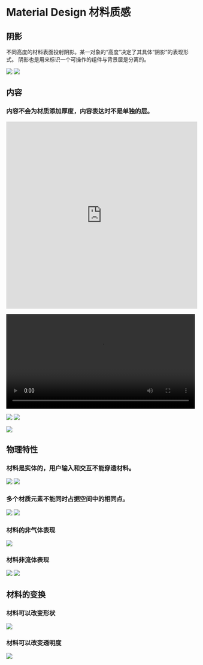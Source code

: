# Material Design 材料质感

## 阴影

不同高度的材料表面投射阴影。某一对象的“高度”决定了其具体“阴影”的表现形式。
阴影也是用来标识一个可操作的组件与背景层是分离的。

![](https://im.ezgif.com/tmp/ezgif-1-802516408132.gif)
![](https://im.ezgif.com/tmp/ezgif-1-692ec59778a8.gif)


## 内容
### 内容不会为材质添加厚度，内容表达时不是单独的层。

<iframe height=498 width=510 src="https://storage.googleapis.com/spec-host-backup/mio-design%2Fassets%2F1xQcc7grFo-KO3yr2ba9XAmKmKasBNwa6%2Fmaterialcontent-shapecolor.mp4" frameborder=0 allowfullscreen></iframe>

<video controls="controls" src="https://storage.googleapis.com/spec-host-backup/mio-design%2Fassets%2F1xQcc7grFo-KO3yr2ba9XAmKmKasBNwa6%2Fmaterialcontent-shapecolor.mp4" width="100%"></video>

![](https://im.ezgif.com/tmp/ezgif-1-080fb64013e7.gif)
![](https://im.ezgif.com/tmp/ezgif-1-843ec50ad389.gif)

![](https://im.ezgif.com/tmp/ezgif-1-621b345600a0.gif)


## 物理特性

### 材料是实体的，用户输入和交互不能穿透材料。

![](https://storage.googleapis.com/spec-host-backup/mio-design%2Fassets%2F1bQO9zhMloD3HtBikFXTYxmTLJ_zFRiIV%2Fmaterialsurfaceproperties-do-physical.png)
![](https://storage.googleapis.com/spec-host-backup/mio-design%2Fassets%2F1Rwp75SKdPmArFS5r8_WQsfAwJYzFsaYc%2Fmaterialsurfaceproperties-dont-passthrough.png)


### 多个材质元素不能同时占据空间中的相同点。

![](https://storage.googleapis.com/spec-host-backup/mio-design%2Fassets%2F0B8v7jImPsDi-SlpSMkpDdVJKSEE%2Fwhatismaterial-properties-physical5.png)
![](https://storage.googleapis.com/spec-host-backup/mio-design%2Fassets%2F0B8v7jImPsDi-OWpqdE16bkt5LWc%2Fwhatismaterial-properties-physical6.png)


### 材料的非气体表现

![](https://im.ezgif.com/tmp/ezgif-1-260d44a5ba01.gif)


<!-- ![](https://storage.googleapis.com/spec-host-backup/mio-design%2Fassets%2F1V529DS-aIYyk4bahjNKxT0CqmJLdkMUz%2Fmaterialsurfaceproperties-dont-gas-1b.mp4) -->

<!-- ![](https://im.ezgif.com/tmp/ezgif-1-260d44a5ba01.gif) -->


### 材料非流体表现

![](https://im.ezgif.com/tmp/ezgif-1-676daf539945.gif)
![](https://im.ezgif.com/tmp/ezgif-1-8ab403866738.gif)


## 材料的变换

### 材料可以改变形状

![](https://im.ezgif.com/tmp/ezgif-1-3e8ce47ccd77.gif)

### 材料可以改变透明度

![](https://storage.googleapis.com/spec-host-backup/mio-design%2Fassets%2F0B6xUSjjSulxccFg0NEpVT0VYRkE%2Fmaterialsurfaceproperties-opacity.png)




